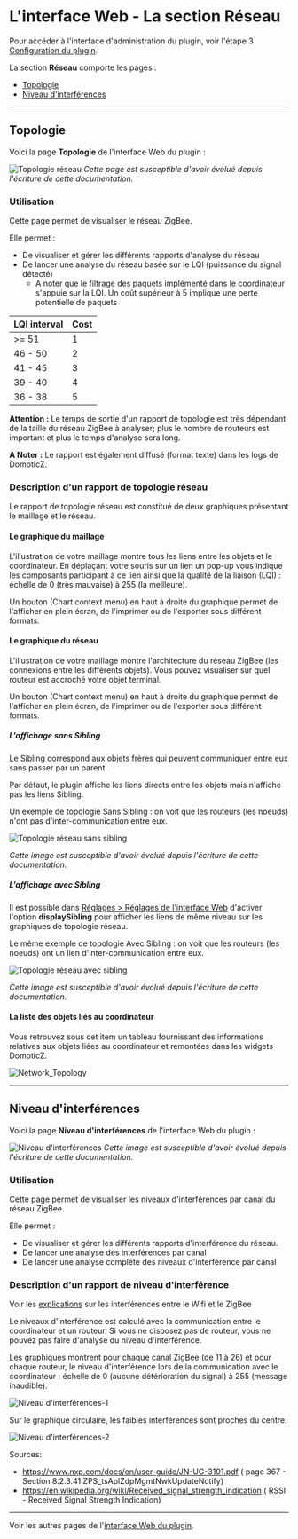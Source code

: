 # L'interface Web - La section Réseau

Pour accéder à l'interface d'administration du plugin, voir l'étape 3 [Configuration du plugin](Plugin_Configuration.md).

La section __Réseau__ comporte les pages :

* [Topologie](#topologie)
* [Niveau d'interférences](#niveau-dinterf%C3%A9rences)


------------------------------------------------
## Topologie

Voici la page __Topologie__ de l'interface Web du plugin :

![Topologie réseau](Images/FR_WebUI-Reseau-Topologie.png)
*Cette page est susceptible d'avoir évolué depuis l'écriture de cette documentation.*

### Utilisation

Cette page permet de visualiser le réseau ZigBee.

Elle permet :

* De visualiser et gérer les différents rapports d'analyse du réseau
* De lancer une analyse du réseau basée sur le LQI (puissance du signal détecté)
  * A noter que le filtrage des paquets implémenté dans le coordinateur s'appuie sur la LQI. Un coût supérieur à 5 implique une perte potentielle de paquets

| LQI interval | Cost |
| ---------| -----|
| >= 51 | 1 |
| 46 - 50 | 2 |
| 41 - 45 | 3 |
| 39 - 40 | 4 |
| 36 - 38 | 5 |

**Attention :** Le temps de sortie d'un rapport de topologie est très dépendant de la taille du réseau ZigBee à analyser; plus le nombre de routeurs est important et plus le temps d'analyse sera long.

**A Noter :** Le rapport est également diffusé (format texte) dans les logs de DomoticZ.

### Description d'un rapport de topologie réseau

Le rapport de topologie réseau est constitué de deux graphiques présentant le maillage et le réseau.

#### Le graphique du maillage

L'illustration de votre maillage montre tous les liens entre les objets et le coordinateur.
En déplaçant votre souris sur un lien un pop-up vous indique les composants participant à ce lien ainsi que la qualité de la liaison (LQI) : échelle de 0 (très mauvaise) à 255 (la meilleure).

Un bouton (Chart context menu) en haut à droite du graphique permet de l'afficher en plein écran, de l'imprimer ou de l'exporter sous différent formats.

#### Le graphique du réseau

L'illustration de votre maillage montre l'architecture du réseau ZigBee (les connexions entre les différents objets).
Vous pouvez visualiser sur quel routeur est accroché votre objet terminal.

Un bouton (Chart context menu) en haut à droite du graphique permet de l'afficher en plein écran, de l'imprimer ou de l'exporter sous différent formats.

##### L'affichage sans Sibling

Le Sibling correspond aux objets frères qui peuvent communiquer entre eux sans passer par un parent.

Par défaut, le plugin affiche les liens directs entre les objets mais n'affiche pas les liens Sibling.

Un exemple de topologie Sans Sibling : on voit que les routeurs (les noeuds) n'ont pas d'inter-communication entre eux.

![Topologie réseau sans sibling](Images/FR_WebUI-Reseau-Topologie-sans-sibling.png)

*Cette image est susceptible d'avoir évolué depuis l'écriture de cette documentation.*

##### L'affichage avec Sibling

Il est possible dans [Réglages > Réglages de l'interface Web](WebUI_Reglages.md#r%C3%A9glages-de-linterface-web) d'activer l'option **displaySibling** pour afficher les liens de même niveau sur les graphiques de topologie réseau.

Le même exemple de topologie Avec Sibling : on voit que les routeurs (les noeuds) ont un lien d'inter-communication entre eux.

![Topologie réseau avec sibling](Images/FR_WebUI-Reseau-Topologie-avec-sibling.png)

*Cette image est susceptible d'avoir évolué depuis l'écriture de cette documentation.*


#### La liste des objets liés au coordinateur

Vous retrouvez sous cet item un tableau fournissant des informations relatives aux objets liées au coordinateur et remontées dans les widgets DomoticZ.

![Network_Topology](Images/FR_WebUI-Reseau-ListDispositifs.png)


------------------------------------------------
## Niveau d'interférences

Voici la page __Niveau d'interférences__ de l'interface Web du plugin :

![Niveau d'interférences](Images/FR_WebUI-Reseau-Interferences.png)
*Cette image est susceptible d'avoir évolué depuis l'écriture de cette documentation.*

### Utilisation

Cette page permet de visualiser les niveaux d'interférences par canal du réseau ZigBee.

Elle permet :

* De visualiser et gérer les différents rapports d'interférence du réseau.
* De lancer une analyse des interférences par canal
* De lancer une analyse complète des niveaux d'interférence par canal

### Description d'un rapport de niveau d'interférence

Voir les [explications](Info_ZigBee-et-Wifi.md) sur les interférences entre le Wifi et le ZigBee

Le niveaux d'interférence est calculé avec la communication entre le coordinateur et un routeur.
Si vous ne disposez pas de routeur, vous ne pouvez pas faire d'analyse du niveau d'interférence.

Les graphiques montrent pour chaque canal ZigBee (de 11 à 26) et pour chaque routeur, le niveau d'interférence lors de la communication avec le coordinateur : échelle de 0 (aucune détérioration du signal) à 255 (message inaudible).

![Niveau d'interférences-1](Images/FR_WebUI-Reseau-Interferences-1.png)

Sur le graphique circulaire, les faibles interférences sont proches du centre.

![Niveau d'interférences-2](Images/FR_WebUI-Reseau-Interferences-2.png)

Sources:
* https://www.nxp.com/docs/en/user-guide/JN-UG-3101.pdf ( page 367 - Section 8.2.3.41 ZPS_tsAplZdpMgmtNwkUpdateNotify)
* https://en.wikipedia.org/wiki/Received_signal_strength_indication ( RSSI - Received Signal Strength Indication)


------------------------------------------------
Voir les autres pages de l'[interface Web du plugin](Home.md#linterface-web-du-plugin).
